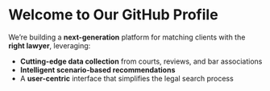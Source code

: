 # Welcome to Our GitHub Profile

We’re building a **next-generation** platform for matching clients with the **right lawyer**, leveraging:

- **Cutting-edge data collection** from courts, reviews, and bar associations  
- **Intelligent scenario-based recommendations**  
- A **user-centric** interface that simplifies the legal search process
